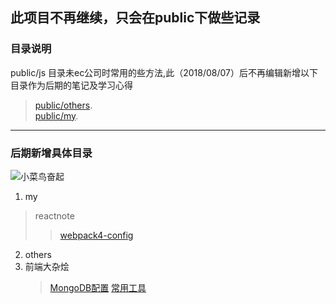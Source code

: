 
## 此项目不再继续，只会在public下做些记录
### **目录说明**
 public/js 目录未ec公司时常用的些方法,此（2018/08/07）后不再编辑新增以下目录作为后期的笔记及学习心得
  > [public/others](https://github.com/wagnxx/dis/tree/master/public/others).     
  > [public/my](https://github.com/wagnxx/dis/tree/master/public/my/).
- - - -
### 后期新增具体目录
![小菜鸟奋起](https://avatars1.githubusercontent.com/u/24468387?s=400&u=89343dff5ed49b540765a72619687ab74627967d&v=4)
1. my
> reactnote
>> [webpack4-config](https://github.com/wagnxx/dis/blob/master/public%2Fmy%2Freactnote%2FcreateWebpackProject)
2. others
3. 前端大杂烩
   > [MongoDB配置](https://github.com/wagnxx/dis/blob/master/public/%E5%89%8D%E7%AB%AF%E5%A4%A7%E6%9D%82%E7%83%A9/MongoDB%E9%85%8D%E7%BD%AE "mongodb配置")
   > [常用工具](https://github.com/wagnxx/dis/blob/master/public%2F%E5%89%8D%E7%AB%AF%E5%A4%A7%E6%9D%82%E7%83%A9%2F%E5%B8%B8%E7%94%A8%E5%B7%A5%E5%85%B7)
